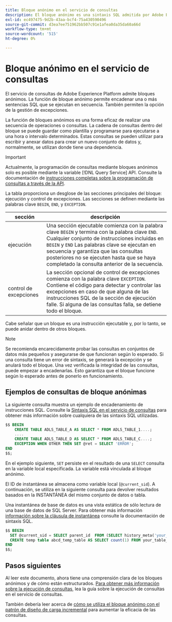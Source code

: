 ```yaml
---
title: Bloque anónimo en el servicio de consultas
description: El bloque anónimo es una sintaxis SQL admitida por Adobe Experience Platform Query Service, que le permite ejecutar de forma eficaz una secuencia de consultas
exl-id: ec497475-9d2b-43aa-bcf4-75a430590496
source-git-commit: d3ea7ee751962bb507c91e1afea0da35da60a66d
workflow-type: tm+mt
source-wordcount: '515'
ht-degree: 0%

---
```


# Bloque anónimo en el servicio de consultas

El servicio de consultas de Adobe Experience Platform admite bloques anónimos. La función de bloque anónimo permite encadenar una o más sentencias SQL que se ejecutan en secuencia. También permiten la opción de la gestión de excepciones.

La función de bloques anónimos es una forma eficaz de realizar una secuencia de operaciones o consultas. La cadena de consultas dentro del bloque se puede guardar como plantilla y programarse para ejecutarse a una hora o intervalo determinados. Estas consultas se pueden utilizar para escribir y anexar datos para crear un nuevo conjunto de datos y, normalmente, se utilizan donde tiene una dependencia.

>[!IMPORTANT]
>
>Actualmente, la programación de consultas mediante bloques anónimos solo es posible mediante la variable [!DNL Query Service] API. Consulte la documentación de [instrucciones completas sobre la programación de consultas a través de la API](../api/scheduled-queries.md).

La tabla proporciona un desglose de las secciones principales del bloque: ejecución y control de excepciones. Las secciones se definen mediante las palabras clave `BEGIN`, `END`, y `EXCEPTION`.

| sección | descripción |
|---|---|
| ejecución | Una sección ejecutable comienza con la palabra clave `BEGIN` y termina con la palabra clave `END`. Cualquier conjunto de instrucciones incluidas en `BEGIN` y `END` Las palabras clave se ejecutan en secuencia y garantiza que las consultas posteriores no se ejecuten hasta que se haya completado la consulta anterior de la secuencia. |
| control de excepciones | La sección opcional de control de excepciones comienza con la palabra clave `EXCEPTION`. Contiene el código para detectar y controlar las excepciones en caso de que alguna de las instrucciones SQL de la sección de ejecución falle. Si alguna de las consultas falla, se detiene todo el bloque. |

Cabe señalar que un bloque es una instrucción ejecutable y, por lo tanto, se puede anidar dentro de otros bloques.

>[!NOTE]
>
> Se recomienda encarecidamente probar las consultas en conjuntos de datos más pequeños y asegurarse de que funcionan según lo esperado. Si una consulta tiene un error de sintaxis, se generará la excepción y se anulará todo el bloque. Una vez verificada la integridad de las consultas, puede empezar a encadenarlas. Esto garantiza que el bloque funcione según lo esperado antes de ponerlo en funcionamiento.

## Ejemplos de consultas de bloque anónimas

La siguiente consulta muestra un ejemplo de encadenamiento de instrucciones SQL. Consulte la [Sintaxis SQL en el servicio de consultas](../sql/syntax.md) para obtener más información sobre cualquiera de las sintaxis SQL utilizadas.

```SQL
$$ BEGIN
    CREATE TABLE ADLS_TABLE_A AS SELECT * FROM ADLS_TABLE_1....;
    ....
    CREATE TABLE ADLS_TABLE_D AS SELECT * FROM ADLS_TABLE_C....; 
    EXCEPTION WHEN OTHER THEN SET @ret = SELECT 'ERROR';
END
$$;
```

En el ejemplo siguiente, `SET` persiste en el resultado de una `SELECT` consulta en la variable local especificada. La variable está vinculada al bloque anónimo.

El ID de instantánea se almacena como variable local (`@current_sid`). A continuación, se utiliza en la siguiente consulta para devolver resultados basados en la INSTANTÁNEA del mismo conjunto de datos o tabla.

Una instantánea de base de datos es una vista estática de sólo lectura de una base de datos de SQL Server. Para obtener más información [información sobre la cláusula de instantánea](../sql/syntax.md#SNAPSHOT-clause) consulte la documentación de sintaxis SQL.

```SQL
$$ BEGIN                                             
  SET @current_sid = SELECT parent_id  FROM (SELECT history_meta('your_table_name')) WHERE  is_current = true;
  CREATE temp table abcd_temp_table AS SELECT count(1) FROM your_table_name  SNAPSHOT SINCE @current_sid;                                                                                           
END
$$;
```

## Pasos siguientes

Al leer este documento, ahora tiene una comprensión clara de los bloques anónimos y de cómo están estructurados. [Para obtener más información sobre la ejecución de consultas](../best-practices/writing-queries.md), lea la guía sobre la ejecución de consultas en el servicio de consultas.

También debería leer acerca de [cómo se utiliza el bloque anónimo con el patrón de diseño de carga incremental](./incremental-load.md) para aumentar la eficacia de las consultas.
